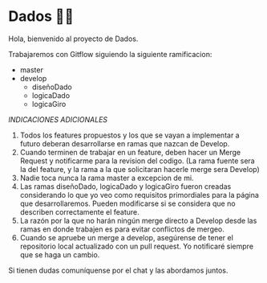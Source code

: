 #  Dados 🎲🎲

Hola, bienvenido al proyecto de Dados.

Trabajaremos con Gitflow siguiendo la siguiente ramificacion:

- master
 - develop
    - diseñoDado
    - logicaDado
    - logicaGiro

*INDICACIONES ADICIONALES*
1. Todos los features propuestos y los que se vayan a implementar a futuro deberan desarrollarse en ramas que nazcan de Develop. 
2. Cuando terminen de trabajar en un feature, deben hacer un Merge Request y notificarme para la revision del codigo. 
      (La rama fuente sera la del feature, y la rama a la que solicitaran hacerle merge sera Develop)
3. Nadie toca nunca la rama master a excepcion de mi.
4. Las ramas diseñoDado, logicaDado y logicaGiro fueron creadas considerando lo que yo veo como requisitos primordiales para la página que desarrollaremos. Pueden modificarse si se considera que no describen correctamente el feature.
5. La razón por la que no harán ningún merge directo a Develop desde las ramas en donde trabajen es para evitar conflictos de mergeo.
6. Cuando se apruebe un merge a develop, asegúrense de tener el repositorio local actualizado con un pull request. Yo notificaré siempre que se haga un cambio.


Si tienen dudas comuníquense por el chat y las abordamos juntos.


